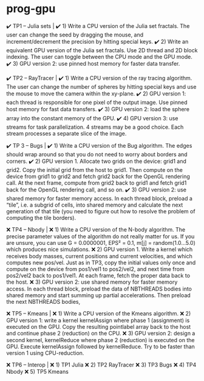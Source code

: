 # prog-gpu
 


✔️ TP1 – Julia sets
|
✔️ 1) Write a CPU version of the Julia set fractals. The user can change the seed by dragging the  mouse, and increment/decrement the precision by hitting special keys. 
✔️ 2) Write an equivalent GPU version of the Julia set fractals. Use 2D thread and 2D block  indexing. The user can toggle between the CPU mode and the GPU mode. 
✔️ 3) GPU version 2: use pinned host memory for faster data transfer.



✔️ TP2 – RayTracer
|
✔️ 1) Write a CPU version of the ray tracing algorithm. The user can change the number of spheres by hitting special keys and use the mouse to move the camera within the xy-plane.
✔️ 2) GPU version 1: each thread is responsible for one pixel of the output image. Use pinned host memory for fast data transfers.
✔️ 3) GPU version 2: load the sphere array into the constant memory of the GPU.
✔️ 4) GPU version 3: use streams for task parallelization. 4 streams may be a good choice. Each stream processes a separate slice of the image.



✔️ TP 3 – Bugs
|
✔️ 1) Write a CPU version of the Bug algorithm. The edges should wrap around so that you do not need to worry about borders and corners.
✔️ 2) GPU version 1. Allocate two grids on the device: grid1 and grid2. Copy the initial grid from the host to grid1. Then compute on the device from grid1 to grid2 and fetch grid2 back for the OpenGL rendering call. At the next frame, compute from grid2 back to grid1 and fetch grid1 back for the OpenGL rendering call, and so on.
✔️ 3) GPU version 2: use shared memory for faster memory access. In each thread block, preload a “tile”, i.e. a subgrid of cells, into shared memory and calculate the next generation of that tile (you need to figure out how to resolve the problem of computing the tile borders).



❌ TP4 – Nbody 
|
❌ 1) Write a CPU version of the N-body algorithm. The precise parameter values of the algorithm do not really matter for us. If you are unsure, you can use G = 0.0000001, EPS² = 0.1, m[j] = random(1.0...5.0) which produces nice simulations. 
❌ 2) GPU version 1. Write a kernel which receives body masses, current positions and current velocities, and which computes new pos/vel. Just as in TP3, copy the initial values only once and compute on the device from pos1/vel1 to pos2/vel2, and next time from pos2/vel2 back to pos1/vel1. At each frame, fetch the proper data back to the host. 
❌ 3) GPU version 2: use shared memory for faster memory access. In each thread block, preload the data of NBTHREADS bodies into shared memory and start summing up partial accelerations. Then preload the next NBTHREADS bodies,



❌ TP5 – Kmeans 
|
❌ 1) Write a CPU version of the Kmeans algorithm. 
❌ 2) GPU version 1: write a kernel kernelAssign where phase 1 (assignment) is executed on the GPU. Copy the resulting pointlabel array back to the host and continue phase 2 (reduction) on the CPU. 
❌ 3) GPU version 2: design a second kernel, kernelReduce where phase 2 (reduction) is executed on the GPU. Execute kernelAssign followed by kernelReduce. Try to be faster than version 1 using CPU-reduction. 



❌ TP6 – Interop
|
❌ 1) TP1 Julia
❌ 2) TP2 RayTracer
❌ 3) TP3 Bugs
❌ 4) TP4 Nbody
❌ 5) TP5 Kmeans